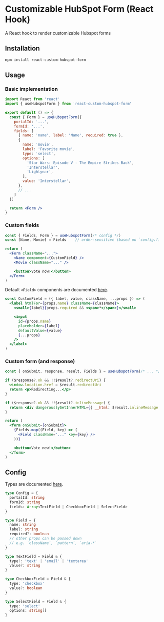 # Customizable HubSpot Form (React Hook)
A React hook to render customizable Hubspot forms

## Installation

```sh
npm install react-custom-hubspot-form
```

## Usage

### Basic implementation

```jsx
import React from 'react'
import { useHubspotForm } from 'react-custom-hubspot-form'

export default () => {
  const { Form } = useHubspotForm({
    portalId: '...',
    formId: '...',
    fields: [
      { name: 'name', label: 'Name', required: true },
      {
        name: 'movie',
        label: 'Favorite movie',
        type: 'select',
        options: [
          'Star Wars: Episode V - The Empire Strikes Back',
          'Interstellar',
          'Lightyear',
        ],
        value: 'Interstellar',
      },
      // ...
    ]
  })

  return <Form />
}
```

### Custom fields

```jsx
const { Fields, Form } = useHubspotForm(/* config */)
const [Name, Movie] = Fields	// order-sensitive (based on `config.fields`)

return (
  <Form className="...">
    <Name component={CustomField} />
    <Movie className="..." />

    <button>Vote now!</button>
  </Form>
)
```

Default `<Field>` components are documented [here](/index.js#L71).

```jsx
const CustomField = ({ label, value, className, ...props }) => (
  <label htmlFor={props.name} className={className}>
    <small>{label}{props.required && <span>*</span>}</small>

    <input
      id={props.name}
      placeholder={label}
      defaultValue={value}
      {...props}
    />
  </label>
)
```

### Custom form (and response)

```jsx
const { onSubmit, response, result, Fields } = useHubspotForm(/* ... */)

if ($response?.ok && !!$result?.redirectUri) {
  window.location.href = $result.redirectUri
  return <p>Redirecting...</p>
}

if ($response?.ok && !!$result?.inlineMessage) {
  return <div dangerouslySetInnerHTML={{ __html: $result.inlineMessage }} />
}

return (
  <form onSubmit={onSubmit}>
    {Fields.map((Field, key) => (
      <Field className="..." key={key} />
    ))}

    <button>Vote now!</button>
  </form>
)
```

## Config

Types are documented [here](/types.ts).

```ts
type Config = {
  portalId: string
  formId: string
  fields: Array<TextField | CheckboxField | SelectField>
}

type Field = {
  name: string
  label: string
  required?: boolean
  // other props can be passed down
  // e.g. `className`, `pattern`, `aria-*`
}

type TextField = Field & {
  type?: 'text' | 'email' | 'textarea'
  value?: string
}

type CheckboxField = Field & {
  type: 'checkbox'
  value?: boolean
}

type SelectField = Field & {
  type: 'select'
  options: string[]
}
```
